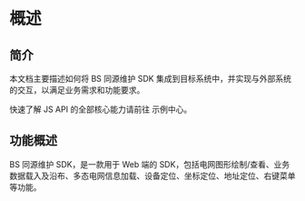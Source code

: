 # 概述

## 简介

本文档主要描述如何将 BS 同源维护 SDK 集成到目标系统中，并实现与外部系统的交互，以满足业务需求和功能要求。

快速了解 JS API 的全部核心能力请前往 示例中心。

## 功能概述

BS 同源维护 SDK，是一款用于 Web 端的 SDK，包括电网图形绘制/查看、业务数据载入及沿布、多态电网信息加载、设备定位、坐标定位、地址定位、右键菜单等功能。
